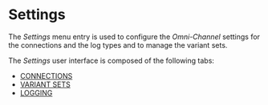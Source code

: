 # Settings

The *Settings* menu entry is used to configure the *Omni-Channel* settings for the connections and the log types and to manage the variant sets.

The *Settings* user interface is composed of the following tabs:
  - [CONNECTIONS](./07a_Connections.md)
  - [VARIANT SETS](./07b_VariantSets.md)
  - [LOGGING](./07c_Logging.md)